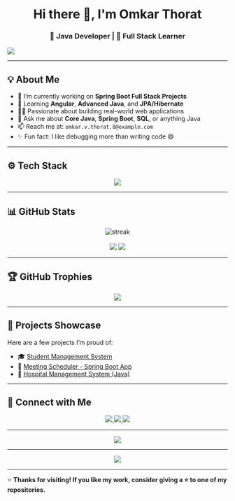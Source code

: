 <h1 align="center">Hi there 👋, I'm Omkar Thorat</h1>
<h3 align="center">🚀 Java Developer | 🌱 Full Stack Learner </h3>

<img src="https://capsule-render.vercel.app/api?type=waving&color=0:00C9FF,100:92FE9D&height=200&section=header&text=Welcome%20to%20My%20Profile!&fontSize=40&fontColor=fff" />

---

## 💡 About Me

- 🔭 I’m currently working on **Spring Boot Full Stack Projects**
- 🌱 Learning **Angular**, **Advanced Java**, and **JPA/Hibernate**
- 👨‍💻 Passionate about building real-world web applications
- 💬 Ask me about **Core Java**, **Spring Boot**, **SQL**, or anything Java
- 📫 Reach me at: `omkar.v.thorat.8@example.com`
- ✨ Fun fact: I like debugging more than writing code 😄

---

## ⚙️ Tech Stack

<p align="center">
  <img src="https://skillicons.dev/icons?i=java,spring,mysql,hibernate,html,css,git,github" />
</p>

---

## 📊 GitHub Stats

<p align="center">
  <img src="https://github-readme-streak-stats.herokuapp.com/?user=your-username&theme=algolia&hide_border=true" alt="streak" />
  <br><br>
  <img src="https://github-readme-stats.vercel.app/api?username=your-username&show_icons=true&theme=algolia&hide_border=true" />
  <img src="https://github-readme-stats.vercel.app/api/top-langs/?username=your-username&layout=compact&theme=algolia&hide_border=true" />
</p>

---

## 🏆 GitHub Trophies

<p align="center">
  <img src="https://github-profile-trophy.vercel.app/?username=your-username&theme=radical&margin-w=10&no-bg=true&no-frame=true" />
</p>

---

## 🚀 Projects Showcase

Here are a few projects I’m proud of:

- 🎓 [Student Management System](https://github.com/your-username/student-management-system)
- 📅 [Meeting Scheduler - Spring Boot App](https://github.com/your-username/meeting-scheduler)
- 🏥 [Hospital Management System (Java)](https://github.com/your-username/hospital-management)

---

## 🤝 Connect with Me

<p align="center">
  <a href="mailto:ankit@example.com">
    <img src="https://img.shields.io/badge/Gmail-D14836?style=for-the-badge&logo=gmail&logoColor=white"/>
  </a>
  <a href="https://www.linkedin.com/in/your-linkedin/" target="_blank">
    <img src="https://img.shields.io/badge/LinkedIn-blue?style=for-the-badge&logo=linkedin&logoColor=white"/>
  </a>
  <a href="https://github.com/your-username" target="_blank">
    <img src="https://img.shields.io/badge/GitHub-100000?style=for-the-badge&logo=github&logoColor=white"/>
  </a>
</p>

---

<p align="center">
  <img src="https://quotes-github-readme.vercel.app/api?type=horizontal&theme=merko" />
</p>

---

<p align="center">
  <img src="https://readme-typing-svg.demolab.com?font=Fira+Code&weight=500&size=24&duration=4000&pause=1000&center=true&vCenter=true&width=435&lines=Keep+Coding+%F0%9F%92%BB;Keep+Learning+%F0%9F%93%9A;Stay+Curious+%F0%9F%94%8D;Create+with+Passion+%F0%9F%94%A5" />
</p>

---

⭐ **Thanks for visiting! If you like my work, consider giving a ⭐ to one of my repositories.**
